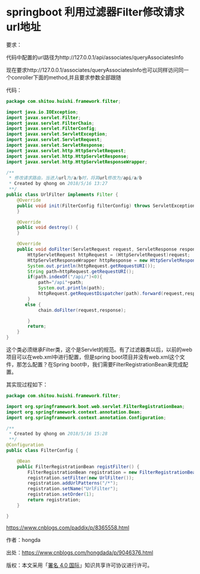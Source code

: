 # springboot 利用过滤器Filter修改请求url地址

要求：

代码中配置的url路径为http://127.0.0.1/api/associates/queryAssociatesInfo

现在要求http://127.0.0.1/associates/queryAssociatesInfo也可以同样访问同一个conroller下面的method,并且要求参数全部跟随

代码：

```java
package com.shitou.huishi.framework.filter;

import java.io.IOException;
import javax.servlet.Filter;
import javax.servlet.FilterChain;
import javax.servlet.FilterConfig;
import javax.servlet.ServletException;
import javax.servlet.ServletRequest;
import javax.servlet.ServletResponse;
import javax.servlet.http.HttpServletRequest;
import javax.servlet.http.HttpServletResponse;
import javax.servlet.http.HttpServletResponseWrapper;

/**
 * 修改请求路由，当进入url为/a/b时，将其url修改为/api/a/b
 * Created by qhong on 2018/5/16 13:27
 **/
public class UrlFilter implements Filter {
    @Override
    public void init(FilterConfig filterConfig) throws ServletException {
    }

    @Override
    public void destroy() {
    }

    @Override
    public void doFilter(ServletRequest request, ServletResponse response, FilterChain chain) throws IOException, ServletException {
        HttpServletRequest httpRequest = (HttpServletRequest)request;
        HttpServletResponseWrapper httpResponse = new HttpServletResponseWrapper((HttpServletResponse) response);
        System.out.println(httpRequest.getRequestURI());
        String path=httpRequest.getRequestURI();
        if(path.indexOf("/api/")<0){
            path="/api"+path;
            System.out.println(path);
            httpRequest.getRequestDispatcher(path).forward(request,response);
        }
       else {
            chain.doFilter(request,response);

        }
        return;
    }
}
```

这个类必须继承Filter类，这个是Servlet的规范。有了过滤器类以后，以前的web项目可以在web.xml中进行配置，但是spring boot项目并没有web.xml这个文件，那怎么配置？在Spring boot中，我们需要FilterRegistrationBean来完成配置。

其实现过程如下：

```java
package com.shitou.huishi.framework.filter;

import org.springframework.boot.web.servlet.FilterRegistrationBean;
import org.springframework.context.annotation.Bean;
import org.springframework.context.annotation.Configuration;

/**
 * Created by qhong on 2018/5/16 15:28
 **/
@Configuration
public class FilterConfig {

    @Bean
    public FilterRegistrationBean registFilter() {
        FilterRegistrationBean registration = new FilterRegistrationBean();
        registration.setFilter(new UrlFilter());
        registration.addUrlPatterns("/*");
        registration.setName("UrlFilter");
        registration.setOrder(1);
        return registration;
    }

}
```



 

 

https://www.cnblogs.com/paddix/p/8365558.html

作者：hongda

出处：https://www.cnblogs.com/hongdada/p/9046376.html

版权：本文采用「[署名 4.0 国际](https://creativecommons.org/licenses/by/4.0)」知识共享许可协议进行许可。
